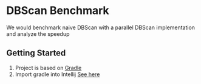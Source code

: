 # DBScan Benchmark

We would benchmark naive DBScan with a parallel DBScan implementation and analyze the speedup

## Getting Started

1. Project is based on [Gradle](https://gradle.org/)
2. Import gradle into Intellij [See here](https://www.jetbrains.com/help/idea/gradle.html#gradle_import_project_start)